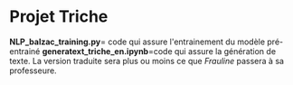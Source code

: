 # Projet Triche

**NLP_balzac_training.py**= code qui assure l'entrainement du modèle pré-entrainé
**generatext_triche_en.ipynb**=code qui assure la génération de texte. La version traduite sera plus ou moins ce que *Frauline* passera à sa professeure.
